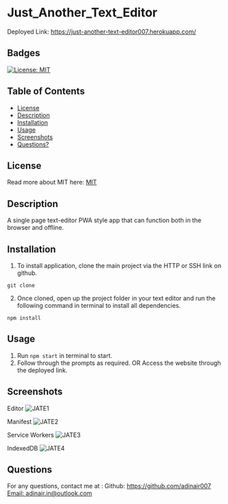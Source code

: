 # Just_Another_Text_Editor

Deployed Link: https://just-another-text-editor007.herokuapp.com/

## Badges
  [![License: MIT](https://img.shields.io/badge/License-MIT-yellow.svg)](https://opensource.org/licenses/MIT)

## Table of Contents
  * [License](#license)
  * [Description](#description)
  * [Installation](#installation)
  * [Usage](#usage)
  * [Screenshots](#screenshots)
  * [Questions?](#questions)

## License
  Read more about MIT here:
  [MIT](https://opensource.org/licenses/MIT)

## Description
  A single page text-editor PWA style app that can function both in the browser and offline.

## Installation
  1. To install application, clone the main project via the HTTP or SSH link on github.

```
git clone
```

2. Once cloned, open up the project folder in your text editor and run the following command in terminal to install all dependencies.

```
npm install
```
## Usage
  1. Run `npm start` in terminal to start. 
  2. Follow through the prompts as required. 
  OR
  Access the website through the deployed link.
  
## Screenshots

  Editor
  ![JATE1](https://user-images.githubusercontent.com/112667543/219999891-66771686-b139-4478-96b3-9d0d588a260b.png)

  Manifest
  ![JATE2](https://user-images.githubusercontent.com/112667543/219999956-631963de-694e-46a8-b3aa-2987c98ea1af.png)

  Service Workers
  ![JATE3](https://user-images.githubusercontent.com/112667543/220000012-500471bb-025d-49b8-86cc-246959c66f0a.png)

  IndexedDB
  ![JATE4](https://user-images.githubusercontent.com/112667543/220000161-5f6c2285-51f4-4c2a-bc73-067808755821.png)

## Questions
  For any questions, contact me at :
    Github: https://github.com/adinair007
    [Email: adinair.in@outlook.com](mailto:adinair.in@outlook.com)
